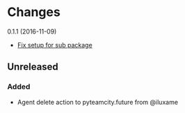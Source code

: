 # Changes

0.1.1 (2016-11-09)

- [Fix setup for sub package](https://github.com/SurveyMonkey/pyteamcity/pull/77)

## Unreleased
### Added
- Agent delete action to pyteamcity.future from @iluxame
